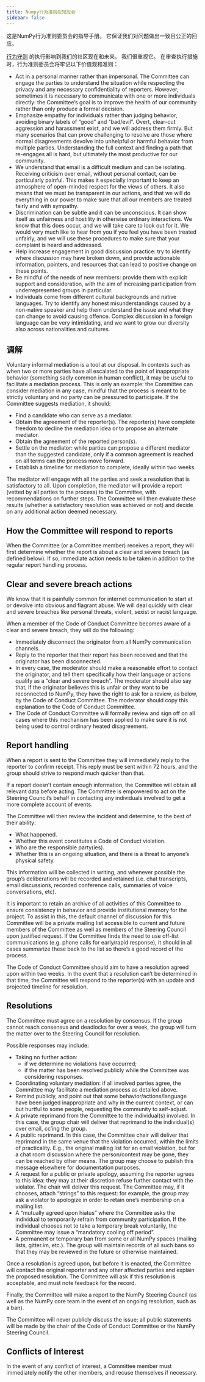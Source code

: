 ```yaml
---
title: Numpy行为准则应知应会
sidebar: false
---
```


这是NumPy行为准则委员会的指导手册。 它保证我们对问题做出一致且公正的回应。

[行为守则](/code-of-conduct) 的执行影响到我们的社区现在和未来。 我们很重视它。 在审查执行措施时，行为准则委员会将牢记以下价值观和准则：

* Act in a personal manner rather than impersonal. The Committee can engage the parties to understand the situation while respecting the privacy and any necessary confidentiality of reporters. However, sometimes it is necessary to communicate with one or more individuals directly: the Committee’s goal is to improve the health of our community rather than only produce a formal decision.
* Emphasize empathy for individuals rather than judging behavior, avoiding binary labels of “good” and “bad/evil”. Overt, clear-cut aggression and harassment exist, and we will address them firmly. But many scenarios that can prove challenging to resolve are those where normal disagreements devolve into unhelpful or harmful behavior from multiple parties. Understanding the full context and finding a path that re-engages all is hard, but ultimately the most productive for our community.
* We understand that email is a difficult medium and can be isolating. Receiving criticism over email, without personal contact, can be particularly painful. This makes it especially important to keep an atmosphere of open-minded respect for the views of others. It also means that we must be transparent in our actions, and that we will do everything in our power to make sure that all our members are treated fairly and with sympathy.
* Discrimination can be subtle and it can be unconscious. It can show itself as unfairness and hostility in otherwise ordinary interactions. We know that this does occur, and we will take care to look out for it. We would very much like to hear from you if you feel you have been treated unfairly, and we will use these procedures to make sure that your complaint is heard and addressed.
* Help increase engagement in good discussion practice: try to identify where discussion may have broken down, and provide actionable information, pointers, and resources that can lead to positive change on these points.
* Be mindful of the needs of new members: provide them with explicit support and consideration, with the aim of increasing participation from underrepresented groups in particular.
* Individuals come from different cultural backgrounds and native languages. Try to identify any honest misunderstandings caused by a non-native speaker and help them understand the issue and what they can change to avoid causing offence. Complex discussion in a foreign language can be very intimidating, and we want to grow our diversity also across nationalities and cultures.


## 调解

Voluntary informal mediation is a tool at our disposal. In contexts such as when two or more parties have all escalated to the point of inappropriate behavior (something sadly common in human conflict), it may be useful to facilitate a mediation process. This is only an example: the Committee can consider mediation in any case, mindful that the process is meant to be strictly voluntary and no party can be pressured to participate. If the Committee suggests mediation, it should:

* Find a candidate who can serve as a mediator.
* Obtain the agreement of the reporter(s). The reporter(s) have complete freedom to decline the mediation idea or to propose an alternate mediator.
* Obtain the agreement of the reported person(s).
* Settle on the mediator: while parties can propose a different mediator than the suggested candidate, only if a common agreement is reached on all terms can the process move forward.
* Establish a timeline for mediation to complete, ideally within two weeks.

The mediator will engage with all the parties and seek a resolution that is satisfactory to all. Upon completion, the mediator will provide a report (vetted by all parties to the process) to the Committee, with recommendations on further steps. The Committee will then evaluate these results (whether a satisfactory resolution was achieved or not) and decide on any additional action deemed necessary.


## How the Committee will respond to reports

When the Committee (or a Committee member) receives a report, they will first determine whether the report is about a clear and severe breach (as defined below). If so, immediate action needs to be taken in addition to the regular report handling process.


## Clear and severe breach actions

We know that it is painfully common for internet communication to start at or devolve into obvious and flagrant abuse. We will deal quickly with clear and severe breaches like personal threats, violent, sexist or racist language.

When a member of the Code of Conduct Committee becomes aware of a clear and severe breach, they will do the following:

* Immediately disconnect the originator from all NumPy communication channels.
* Reply to the reporter that their report has been received and that the originator has been disconnected.
* In every case, the moderator should make a reasonable effort to contact the originator, and tell them specifically how their language or actions qualify as a “clear and severe breach”. The moderator should also say that, if the originator believes this is unfair or they want to be reconnected to NumPy, they have the right to ask for a review, as below, by the Code of Conduct Committee. The moderator should copy this explanation to the Code of Conduct Committee.
* The Code of Conduct Committee will formally review and sign off on all cases where this mechanism has been applied to make sure it is not being used to control ordinary heated disagreement.


## Report handling

When a report is sent to the Committee they will immediately reply to the reporter to confirm receipt. This reply must be sent within 72 hours, and the group should strive to respond much quicker than that.

If a report doesn’t contain enough information, the Committee will obtain all relevant data before acting. The Committee is empowered to act on the Steering Council’s behalf in contacting any individuals involved to get a more complete account of events.

The Committee will then review the incident and determine, to the best of their ability:

* What happened.
* Whether this event constitutes a Code of Conduct violation.
* Who are the responsible party(ies).
* Whether this is an ongoing situation, and there is a threat to anyone’s physical safety.

This information will be collected in writing, and whenever possible the group’s deliberations will be recorded and retained (i.e. chat transcripts, email discussions, recorded conference calls, summaries of voice conversations, etc).

It is important to retain an archive of all activities of this Committee to ensure consistency in behavior and provide institutional memory for the project. To assist in this, the default channel of discussion for this Committee will be a private mailing list accessible to current and future members of the Committee as well as members of the Steering Council upon justified request. If the Committee finds the need to use off-list communications (e.g. phone calls for early/rapid response), it should in all cases summarize these back to the list so there’s a good record of the process.

The Code of Conduct Committee should aim to have a resolution agreed upon within two weeks. In the event that a resolution can’t be determined in that time, the Committee will respond to the reporter(s) with an update and projected timeline for resolution.


## Resolutions

The Committee must agree on a resolution by consensus. If the group cannot reach consensus and deadlocks for over a week, the group will turn the matter over to the Steering Council for resolution.

Possible responses may include:

* Taking no further action:
  -   if we determine no violations have occurred;
  -   if the matter has been resolved publicly while the Committee was considering responses.
* Coordinating voluntary mediation: if all involved parties agree, the Committee may facilitate a mediation process as detailed above.
* Remind publicly, and point out that some behavior/actions/language have been judged inappropriate and why in the current context, or can but hurtful to some people, requesting the community to self-adjust.
* A private reprimand from the Committee to the individual(s) involved. In this case, the group chair will deliver that reprimand to the individual(s) over email, cc’ing the group.
* A public reprimand. In this case, the Committee chair will deliver that reprimand in the same venue that the violation occurred, within the limits of practicality. E.g., the original mailing list for an email violation, but for a chat room discussion where the person/context may be gone, they can be reached by other means. The group may choose to publish this message elsewhere for documentation purposes.
* A request for a public or private apology, assuming the reporter agrees to this idea: they may at their discretion refuse further contact with the violator. The chair will deliver this request. The Committee may, if it chooses, attach “strings” to this request: for example, the group may ask a violator to apologize in order to retain one’s membership on a mailing list.
* A “mutually agreed upon hiatus” where the Committee asks the individual to temporarily refrain from community participation. If the individual chooses not to take a temporary break voluntarily, the Committee may issue a “mandatory cooling off period”.
* A permanent or temporary ban from some or all NumPy spaces (mailing lists, gitter.im, etc.). The group will maintain records of all such bans so that they may be reviewed in the future or otherwise maintained.

Once a resolution is agreed upon, but before it is enacted, the Committee will contact the original reporter and any other affected parties and explain the proposed resolution. The Committee will ask if this resolution is acceptable, and must note feedback for the record.

Finally, the Committee will make a report to the NumPy Steering Council (as well as the NumPy core team in the event of an ongoing resolution, such as a ban).

The Committee will never publicly discuss the issue; all public statements will be made by the chair of the Code of Conduct Committee or the NumPy Steering Council.


## Conflicts of Interest

In the event of any conflict of interest, a Committee member must immediately notify the other members, and recuse themselves if necessary.
